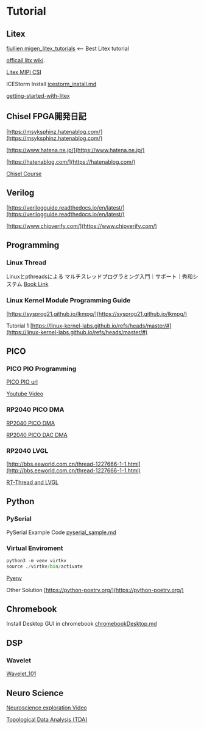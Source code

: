 
# Tutorial

## Litex

[fjullien migen_litex_tutorials](https://github.com/fjullien/migen_litex_tutorials) <-- Best Litex tutorial

[officail litx wiki](https://github.com/enjoy-digital/litex/wiki).

[Litex MIPI CSI](https://github.com/gatecat/litex-nexus-mipi)

ICEStorm Install [icestorm_install.md](subtitles/icestorm_install.md)

[getting-started-with-litex](https://sourcesup.renater.fr/www/mic-sec-2022/labs/getting-started-with-litex.html)

## Chisel FPGA開発日記

[https://msyksphinz.hatenablog.com/](https://msyksphinz.hatenablog.com/)

[https://www.hatena.ne.jp/](https://www.hatena.ne.jp/)

[https://hatenablog.com/](https://hatenablog.com/)

[Chisel Course](https://classes.soe.ucsc.edu/cse293/Winter22/)

## Verilog

[https://verilogguide.readthedocs.io/en/latest/](https://verilogguide.readthedocs.io/en/latest/)

[https://www.chipverify.com/](https://www.chipverify.com/)

## Programming

### Linux Thread

Linuxとpthreadsによる マルチスレッドプログラミング入門｜サポート｜秀和システム
[Book Link](https://www.shuwasystem.co.jp/support/7980html/5372.html)

### Linux Kernel Module Programming Guide

[https://sysprog21.github.io/lkmpg/](https://sysprog21.github.io/lkmpg/)

Tutorial 1
[https://linux-kernel-labs.github.io/refs/heads/master/#](https://linux-kernel-labs.github.io/refs/heads/master/#)

## PICO

### PICO PIO Programming

[PICO PIO url](https://circuitcellar.com/research-design-hub/basics-of-design/programmable-io-programming/)

[Youtube Video](https://www.youtube.com/playlist?list=PLiRALtgGsxmZs_LXGkh09Zr2NUmk_mtEI)

### RP2040 PICO DMA

[RP2040 PICO DMA](https://mcuoneclipse.com/2023/04/02/rp2040-with-pio-and-dma-to-address-ws2812b-leds/)

[RP2040 PICO DAC DMA](https://vanhunteradams.com/Pico/DAC/DMA_DAC.html)

### RP2040 LVGL

[http://bbs.eeworld.com.cn/thread-1227666-1-1.html](http://bbs.eeworld.com.cn/thread-1227666-1-1.html)

[RT-Thread and LVGL](https://rt-thread.medium.com/get-raspberry-pi-pico-running-on-rt-thread-rtos-with-an-opensource-light-versatile-graphics-library-c1f708882bff)

## Python

### PySerial

PySerial Example Code [pyserial_sample.md](subtitles/pyserial_sample.md)

### Virtual Enviroment

``` py
python3 -m venv virtkv
source ./virtkv/bin/activate
```

[Pyenv](https://sdwh.dev/posts/2021/08/Python-Pyenv/)

Other Solution
[https://python-poetry.org/](https://python-poetry.org/)

## Chromebook

Install Desktop GUI in chromebook [chromebookDesktop.md](subtitles/chromebookDesktop.md)

## DSP

### Wavelet

[Wavelet_101](./subtitles/wavelet_101.md)

## Neuro Science

[Neuroscience exploration Video](https://www.youtube.com/playlist?list=PLgtmMKe4spCMzkiVa4-eSHVk-N4SC8r9K)

[Topological Data Analysis (TDA)](https://www.youtube.com/playlist?list=PLz-ep5RbHosVi8Qoyqvz1MEiYrz35Zb7F)
